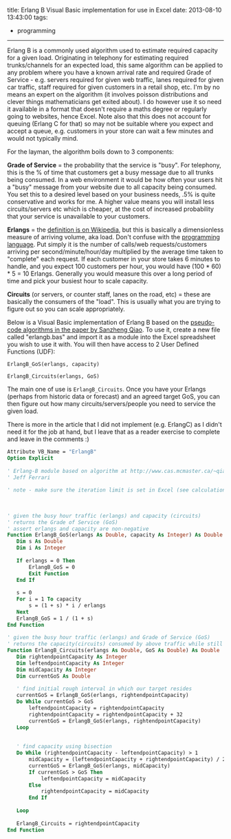 title: Erlang B Visual Basic implementation for use in Excel
date: 2013-08-10 13:43:00
tags:
- programming
---
Erlang B is a commonly used algorithm used to estimate required capacity for a given load. Originating in telephony for estimating required trunks/channels for an expected load, this same algorithm can be applied to any problem where you have a known arrival rate and required Grade of Service - e.g. servers required for given web traffic, lanes required for given car traffic, staff required for given customers  in a retail shop, etc. I'm by no means an expert on the algorithm (it involves poisson distributions and clever things mathematicians get exited about). I do however use it so need it available in a format that doesn't require a maths degree or regularly going to websites, hence Excel. Note also that this does not account for queuing (Erlang C for that) so may not be suitable where you expect and accept a queue, e.g. customers in your store can wait a few minutes and would not typically mind.
<!-- more -->
For the layman, the algorithm boils down to 3 components:

**Grade of Service** = the probability that the service is "busy". For telephony, this is the % of time that customers get a busy message due to all trunks being consumed. In a web environment it would be how often your users hit a "busy" message from your website due to all capacity being consumed. You set this to a desired level based on your business needs, .5% is quite conservative and works for me. A higher value means you will install less circuits/servers etc which is cheaper, at the cost of increased probability that your service is unavailable to your customers.

**Erlangs** = the <a href="http://en.wikipedia.org/wiki/Erlang_(unit)">definition is on Wikipedia</a>, but this is basically a dimensionless measure of arriving volume, aka load. Don't confuse with the <a href="http://en.wikipedia.org/wiki/Erlang_(programming_language)">programming language</a>. Put simply it is the number of calls/web requests/customers arriving per second/minute/hour/day multiplied by the average time taken to "complete" each request. If each customer in your store takes 6 minutes to handle, and you expect 100 customers per hour, you would have (100 * 60) * 5 = 10 Erlangs. Generally you would measure this over a long period of time and pick your busiest hour to scale capacity.

**Circuits** (or servers, or counter staff, lanes on the road, etc) = these are basically the consumers of the "load". This is usually what you are trying to figure out so you can scale appropriately.

Below is a Visual Basic implementation of Erlang B based on the [pseudo-code algorithms in the paper by Sanzheng Qiao](http://www.cas.mcmaster.ca/~qiao/publications/erlang.pdf). To use it, create a new file called "erlangb.bas" and import it as a module into the Excel spreadsheet you wish to use it with. You will then have access to 2 User Defined Functions (UDF):
```
ErlangB_GoS(erlangs, capacity)

ErlangB_Circuits(erlangs, GoS)
```
The main one of use is `ErlangB_Circuits`. Once you have your Erlangs (perhaps from historic data or forecast) and an agreed target GoS, you can then figure out how many circuits/servers/people you need to service the given load.

There is more in the article that I did not implement (e.g. ErlangC) as I didn't need it for the job at hand, but I leave that as a reader exercise to complete and leave in the comments :)

```vb
Attribute VB_Name = "ErlangB"
Option Explicit
 
' Erlang-B module based on algorithm at http://www.cas.mcmaster.ca/~qiao/publications/erlang.pdf
' Jeff Ferrari
 
' note - make sure the iteration limit is set in Excel (see calculations preferences) to avoid circular reference errors
 
 
 
' given the busy hour traffic (erlangs) and capacity (circuits)
' returns the Grade of Service (GoS)
' assert erlangs and capacity are non-negative
Function ErlangB_GoS(erlangs As Double, capacity As Integer) As Double
   Dim s As Double
   Dim i As Integer
 
   If erlangs = 0 Then
       ErlangB_GoS = 0
       Exit Function
   End If
 
   s = 0
   For i = 1 To capacity
       s = (1 + s) * i / erlangs
   Next
   ErlangB_GoS = 1 / (1 + s)
End Function
 
' given the busy hour traffic (erlangs) and Grade of Service (GoS)
' returns the capacity(circuits) consumed by above traffic while still meeting GoS
Function ErlangB_Circuits(erlangs As Double, GoS As Double) As Double
   Dim rightendpointCapacity As Integer
   Dim leftendpointCapacity As Integer
   Dim midCapacity As Integer
   Dim currentGoS As Double
 
   ' find initial rough interval in which our target resides
   currentGoS = ErlangB_GoS(erlangs, rightendpointCapacity)
   Do While currentGoS > GoS
       leftendpointCapacity = rightendpointCapacity
       rightendpointCapacity = rightendpointCapacity + 32
       currentGoS = ErlangB_GoS(erlangs, rightendpointCapacity)
   Loop
 
 
   ' find capacity using bisection
   Do While (rightendpointCapacity - leftendpointCapacity) > 1
       midCapacity = (leftendpointCapacity + rightendpointCapacity) / 2
       currentGoS = ErlangB_GoS(erlangs, midCapacity)
       If currentGoS > GoS Then
           leftendpointCapacity = midCapacity
       Else
           rightendpointCapacity = midCapacity
       End If
 
   Loop
 
   ErlangB_Circuits = rightendpointCapacity
End Function
```